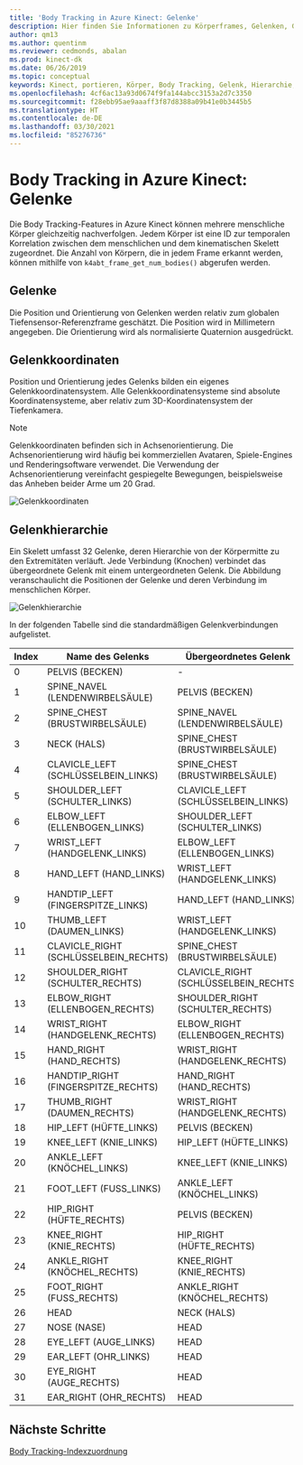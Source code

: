 ```yaml
---
title: 'Body Tracking in Azure Kinect: Gelenke'
description: Hier finden Sie Informationen zu Körperframes, Gelenken, Gelenkkoordinaten und der Gelenkhierarchie in Azure Kinect DK.
author: qm13
ms.author: quentinm
ms.reviewer: cedmonds, abalan
ms.prod: kinect-dk
ms.date: 06/26/2019
ms.topic: conceptual
keywords: Kinect, portieren, Körper, Body Tracking, Gelenk, Hierarchie, Knochen, Verbindung
ms.openlocfilehash: 4cf6ac13a93d0674f9fa144abcc3153a2d7c3350
ms.sourcegitcommit: f28ebb95ae9aaaff3f87d8388a09b41e0b3445b5
ms.translationtype: HT
ms.contentlocale: de-DE
ms.lasthandoff: 03/30/2021
ms.locfileid: "85276736"
---
```

# <a name="azure-kinect-body-tracking-joints"></a>Body Tracking in Azure Kinect: Gelenke

Die Body Tracking-Features in Azure Kinect können mehrere menschliche Körper gleichzeitig nachverfolgen. Jedem Körper ist eine ID zur temporalen Korrelation zwischen dem menschlichen und dem kinematischen Skelett zugeordnet. Die Anzahl von Körpern, die in jedem Frame erkannt werden, können mithilfe von `k4abt_frame_get_num_bodies()` abgerufen werden.

## <a name="joints"></a>Gelenke

Die Position und Orientierung von Gelenken werden relativ zum globalen Tiefensensor-Referenzframe geschätzt. Die Position wird in Millimetern angegeben. Die Orientierung wird als normalisierte Quaternion ausgedrückt.

## <a name="joint-coordinates"></a>Gelenkkoordinaten

Position und Orientierung jedes Gelenks bilden ein eigenes Gelenkkoordinatensystem. Alle Gelenkkoordinatensysteme sind absolute Koordinatensysteme, aber relativ zum 3D-Koordinatensystem der Tiefenkamera.

> [!NOTE]
> Gelenkkoordinaten befinden sich in Achsenorientierung. Die Achsenorientierung wird häufig bei kommerziellen Avataren, Spiele-Engines und Renderingsoftware verwendet. Die Verwendung der Achsenorientierung vereinfacht gespiegelte Bewegungen, beispielsweise das Anheben beider Arme um 20 Grad.

![Gelenkkoordinaten](./media/concepts/joint-coordinates.png)

## <a name="joint-hierarchy"></a>Gelenkhierarchie

Ein Skelett umfasst 32 Gelenke, deren Hierarchie von der Körpermitte zu den Extremitäten verläuft. Jede Verbindung (Knochen) verbindet das übergeordnete Gelenk mit einem untergeordneten Gelenk. Die Abbildung veranschaulicht die Positionen der Gelenke und deren Verbindung im menschlichen Körper.

![Gelenkhierarchie](./media/concepts/joint-hierarchy.png)

In der folgenden Tabelle sind die standardmäßigen Gelenkverbindungen aufgelistet.

|Index |Name des Gelenks     | Übergeordnetes Gelenk   |
|------|---------------|----------------|
| 0    |PELVIS (BECKEN)         | -              |
| 1    |SPINE_NAVEL (LENDENWIRBELSÄULE)    | PELVIS (BECKEN)         |
| 2    |SPINE_CHEST (BRUSTWIRBELSÄULE)    | SPINE_NAVEL (LENDENWIRBELSÄULE)    |
| 3    |NECK (HALS)           | SPINE_CHEST (BRUSTWIRBELSÄULE)    |
| 4    |CLAVICLE_LEFT (SCHLÜSSELBEIN_LINKS)  | SPINE_CHEST (BRUSTWIRBELSÄULE)    |
| 5    |SHOULDER_LEFT (SCHULTER_LINKS)  | CLAVICLE_LEFT (SCHLÜSSELBEIN_LINKS)  |
| 6    |ELBOW_LEFT (ELLENBOGEN_LINKS)     | SHOULDER_LEFT (SCHULTER_LINKS)  |
| 7    |WRIST_LEFT (HANDGELENK_LINKS)     | ELBOW_LEFT (ELLENBOGEN_LINKS)     |
| 8    |HAND_LEFT (HAND_LINKS)      | WRIST_LEFT (HANDGELENK_LINKS)     |
| 9    |HANDTIP_LEFT (FINGERSPITZE_LINKS)   | HAND_LEFT (HAND_LINKS)      |
| 10   |THUMB_LEFT (DAUMEN_LINKS)     | WRIST_LEFT (HANDGELENK_LINKS)     |
| 11   |CLAVICLE_RIGHT (SCHLÜSSELBEIN_RECHTS) | SPINE_CHEST (BRUSTWIRBELSÄULE)    |
| 12   |SHOULDER_RIGHT (SCHULTER_RECHTS) | CLAVICLE_RIGHT (SCHLÜSSELBEIN_RECHTS) |
| 13   |ELBOW_RIGHT (ELLENBOGEN_RECHTS)    | SHOULDER_RIGHT (SCHULTER_RECHTS) |
| 14   |WRIST_RIGHT (HANDGELENK_RECHTS)    | ELBOW_RIGHT (ELLENBOGEN_RECHTS)    |
| 15   |HAND_RIGHT (HAND_RECHTS)     | WRIST_RIGHT (HANDGELENK_RECHTS)    |
| 16   |HANDTIP_RIGHT (FINGERSPITZE_RECHTS)  | HAND_RIGHT (HAND_RECHTS)     |
| 17   |THUMB_RIGHT (DAUMEN_RECHTS)    | WRIST_RIGHT (HANDGELENK_RECHTS)    |
| 18   |HIP_LEFT (HÜFTE_LINKS)       | PELVIS (BECKEN)         |
| 19   |KNEE_LEFT (KNIE_LINKS)      | HIP_LEFT (HÜFTE_LINKS)       |
| 20   |ANKLE_LEFT (KNÖCHEL_LINKS)     | KNEE_LEFT (KNIE_LINKS)      |
| 21   |FOOT_LEFT (FUSS_LINKS)      | ANKLE_LEFT (KNÖCHEL_LINKS)     |
| 22   |HIP_RIGHT (HÜFTE_RECHTS)      | PELVIS (BECKEN)         |
| 23   |KNEE_RIGHT (KNIE_RECHTS)     | HIP_RIGHT (HÜFTE_RECHTS)      |
| 24   |ANKLE_RIGHT (KNÖCHEL_RECHTS)    | KNEE_RIGHT (KNIE_RECHTS)     |
| 25   |FOOT_RIGHT (FUSS_RECHTS)     | ANKLE_RIGHT (KNÖCHEL_RECHTS)    |
| 26   |HEAD           | NECK (HALS)           |
| 27   |NOSE (NASE)           | HEAD           |
| 28   |EYE_LEFT (AUGE_LINKS)       | HEAD           |
| 29   |EAR_LEFT (OHR_LINKS)       | HEAD           |
| 30   |EYE_RIGHT (AUGE_RECHTS)      | HEAD           |
| 31   |EAR_RIGHT (OHR_RECHTS)      | HEAD           |

## <a name="next-steps"></a>Nächste Schritte

[Body Tracking-Indexzuordnung](body-index-map.md)
